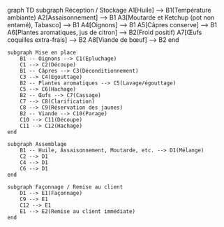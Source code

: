graph TD
    subgraph Réception / Stockage
        A1[Huile] --> B1(Température ambiante)
        A2[Assaisonnement] --> B1
        A3[Moutarde et Ketchup (pot non entamé), Tabasco] --> B1
        A4[Oignons] --> B1
        A5[Câpres conserve] --> B1
        A6[Plantes aromatiques, jus de citron] --> B2(Froid positif)
        A7[Œufs coquilles extra-frais] --> B2
        A8[Viande de bœuf] --> B2
    end

    subgraph Mise en place
        B1 -- Oignons --> C1(Epluchage)
        C1 --> C2(Découpe)
        B1 -- Câpres --> C3(Déconditionnement)
        C3 --> C4(Egouttage)
        B2 -- Plantes aromatiques --> C5(Lavage/égouttage)
        C5 --> C6(Hachage)
        B2 -- Œufs --> C7(Cassage)
        C7 --> C8(Clarification)
        C8 --> C9(Réservation des jaunes)
        B2 -- Viande --> C10(Parage)
        C10 --> C11(Découpe)
        C11 --> C12(Hachage)
    end
    
    subgraph Assemblage
        B1 -- Huile, Assaisonnement, Moutarde, etc. --> D1(Mélange)
        C2 --> D1
        C4 --> D1
        C6 --> D1
    end

    subgraph Façonnage / Remise au client
        D1 --> E1(Façonnage)
        C9 --> E1
        C12 --> E1
        E1 --> E2(Remise au client immédiate)
    end